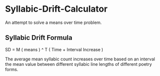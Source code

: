 # Syllabic-Drift-Calculator
An attempt to solve a means over time problem.

## Syllabic Drift Formula
SD = M ( means ) ^ T ( Time + Interval Increase )

The average mean syllabic count increases over time based on an interval the mean value between different syllabic line lengths of different poetry forms.
